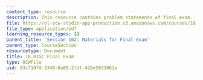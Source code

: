 ```yaml
---
content_type: resource
description: This resource contains problem statements of final exam.
file: https://ol-ocw-studio-app-production.s3.amazonaws.com/courses/18-01sc-single-variable-calculus-fall-2010/93c7107d33490a892fdf426e5033062e_MIT18_01SCF10_final.pdf
file_type: application/pdf
learning_resource_types: []
parent_title: 'Session 102: Materials for Final Exam'
parent_type: CourseSection
resourcetype: Document
title: 18.01SC Final Exam
type: OCWFile
uid: 93c7107d-3349-0a89-2fdf-426e5033062e
---
```

